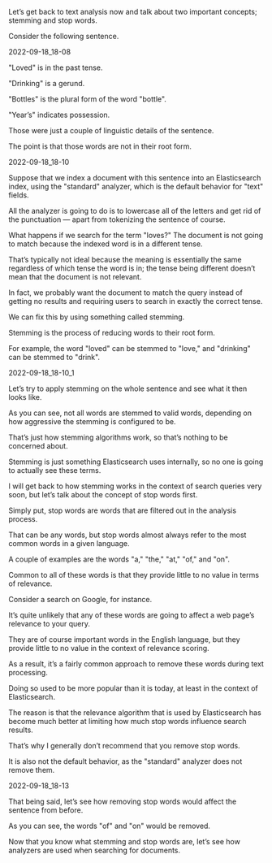 Let’s get back to text analysis now and talk about two important concepts; stemming and stop words.

Consider the following sentence.

2022-09-18_18-08

"Loved" is in the past tense.

"Drinking" is a gerund.

"Bottles" is the plural form of the word "bottle".

"Year’s" indicates possession.

Those were just a couple of linguistic details of the sentence.

The point is that those words are not in their root form.

2022-09-18_18-10

Suppose that we index a document with this sentence into an Elasticsearch index, using the "standard" analyzer, which is the default behavior for "text" fields.

All the analyzer is going to do is to lowercase all of the letters and get rid of the punctuation  — apart from tokenizing the sentence of course.

What happens if we search for the term "loves?"  The document is not going to match because the indexed word is in a different tense.

That’s typically not ideal because the meaning is essentially the same regardless of which tense the word is in; the tense being different doesn’t mean that the document is not relevant.

In fact, we probably want the document to match the query instead of getting no results and requiring users to search in exactly the correct tense.

We can fix this by using something called stemming.

Stemming is the process of reducing words to their root form.

For example, the word "loved" can be stemmed to "love," and "drinking" can be stemmed to "drink".

2022-09-18_18-10_1

Let’s try to apply stemming on the whole sentence and see what it then looks like.

As you can see, not all words are stemmed to valid words, depending on how aggressive the stemming is configured to be.

That’s just how stemming algorithms work, so that’s nothing to be concerned about.

Stemming is just something Elasticsearch uses internally, so no one is going to actually see these terms.

I will get back to how stemming works in the context of search queries very soon, but let’s talk about the concept of stop words first.

Simply put, stop words are words that are filtered out in the analysis process.

That can be any words, but stop words almost always refer to the most common words in a given language.

A couple of examples are the words "a," "the," "at," "of," and "on".

Common to all of these words is that they provide little to no value in terms of relevance.

Consider a search on Google, for instance.

It’s quite unlikely that any of these words are going to affect a web page’s relevance to your query.

They are of course important words in the English language, but they provide little to no value in the context of relevance scoring.

As a result, it’s a fairly common approach to remove these words during text processing.

Doing so used to be more popular than it is today, at least in the context of Elasticsearch.

The reason is that the relevance algorithm that is used by Elasticsearch has become much better at limiting how much stop words influence search results.

That’s why I generally don’t recommend that you remove stop words.

It is also not the default behavior, as the "standard" analyzer does not remove them.

2022-09-18_18-13

That being said, let’s see how removing stop words would affect the sentence from before.

As you can see, the words "of" and "on" would be removed.

Now that you know what stemming and stop words are, let’s see how analyzers are used when searching for documents.

